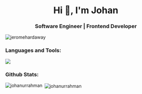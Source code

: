 <h1 align="center">Hi 👋, I'm Johan</h1>
<h3 align="center">Software Engineer | Frontend Developer</h3>

<p align="left"> <img src="https://komarev.com/ghpvc/?username=johanurrahman&label=Profile+Views%20views&color=blueviolet&style=flat&base=25" alt="jeromehardaway" /> </p>


<h3 align="left">Languages and Tools:</h3>
<p align="left">
  <img src="https://skillicons.dev/icons?i=angular,react,nextjs,vue,nuxtjs,js,ts,reactivex,html,css,sass,bootstrap,tailwind,jest,docker,git,github,netlify&perline=9" />
</p>


<h3 align="left">Github Stats:</h3>
<p><img align="left" src="https://github-readme-stats.vercel.app/api/top-langs?username=johanurrahman&show_icons=true&locale=en&layout=compact" alt="johanurrahman" /></p>
<p>&nbsp;<img align="center" src="https://github-readme-stats.vercel.app/api?username=johanurrahman&show_icons=true&locale=en" alt="johanurrahman" /></p>
